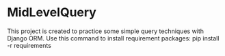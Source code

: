 # MidLevelQuery
This project is created to practice some simple query techniques with Django ORM.
Use this command to install requirement packages:
  pip install -r requirements


 
